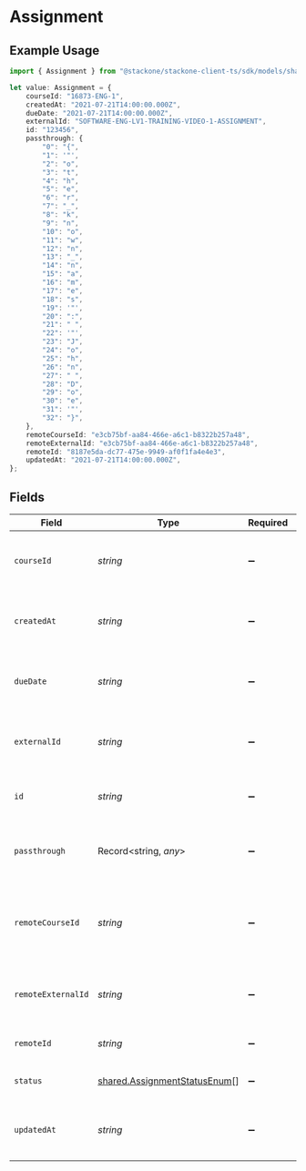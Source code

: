 # Assignment

## Example Usage

```typescript
import { Assignment } from "@stackone/stackone-client-ts/sdk/models/shared";

let value: Assignment = {
    courseId: "16873-ENG-1",
    createdAt: "2021-07-21T14:00:00.000Z",
    dueDate: "2021-07-21T14:00:00.000Z",
    externalId: "SOFTWARE-ENG-LV1-TRAINING-VIDEO-1-ASSIGNMENT",
    id: "123456",
    passthrough: {
        "0": "{",
        "1": '"',
        "2": "o",
        "3": "t",
        "4": "h",
        "5": "e",
        "6": "r",
        "7": "_",
        "8": "k",
        "9": "n",
        "10": "o",
        "11": "w",
        "12": "n",
        "13": "_",
        "14": "n",
        "15": "a",
        "16": "m",
        "17": "e",
        "18": "s",
        "19": '"',
        "20": ":",
        "21": " ",
        "22": '"',
        "23": "J",
        "24": "o",
        "25": "h",
        "26": "n",
        "27": " ",
        "28": "D",
        "29": "o",
        "30": "e",
        "31": '"',
        "32": "}",
    },
    remoteCourseId: "e3cb75bf-aa84-466e-a6c1-b8322b257a48",
    remoteExternalId: "e3cb75bf-aa84-466e-a6c1-b8322b257a48",
    remoteId: "8187e5da-dc77-475e-9949-af0f1fa4e4e3",
    updatedAt: "2021-07-21T14:00:00.000Z",
};
```

## Fields

| Field                                                                               | Type                                                                                | Required                                                                            | Description                                                                         | Example                                                                             |
| ----------------------------------------------------------------------------------- | ----------------------------------------------------------------------------------- | ----------------------------------------------------------------------------------- | ----------------------------------------------------------------------------------- | ----------------------------------------------------------------------------------- |
| `courseId`                                                                          | *string*                                                                            | :heavy_minus_sign:                                                                  | The course ID associated with this assignment                                       | 16873-ENG-1                                                                         |
| `createdAt`                                                                         | *string*                                                                            | :heavy_minus_sign:                                                                  | The date the assignment was created                                                 | 2021-07-21T14:00:00.000Z                                                            |
| `dueDate`                                                                           | *string*                                                                            | :heavy_minus_sign:                                                                  | The date the assignment is due to be completed                                      | 2021-07-21T14:00:00.000Z                                                            |
| `externalId`                                                                        | *string*                                                                            | :heavy_minus_sign:                                                                  | The external ID associated with this assignment                                     | SOFTWARE-ENG-LV1-TRAINING-VIDEO-1-ASSIGNMENT                                        |
| `id`                                                                                | *string*                                                                            | :heavy_minus_sign:                                                                  | The ID associated with this assignment                                              | 123456                                                                              |
| `passthrough`                                                                       | Record<string, *any*>                                                               | :heavy_minus_sign:                                                                  | Value to pass through to the provider                                               | {"other_known_names": "John Doe"}                                                   |
| `remoteCourseId`                                                                    | *string*                                                                            | :heavy_minus_sign:                                                                  | Provider's unique identifier of the course related to the assignment                | e3cb75bf-aa84-466e-a6c1-b8322b257a48                                                |
| `remoteExternalId`                                                                  | *string*                                                                            | :heavy_minus_sign:                                                                  | Provider's unique identifier of the assignment                                      | e3cb75bf-aa84-466e-a6c1-b8322b257a48                                                |
| `remoteId`                                                                          | *string*                                                                            | :heavy_minus_sign:                                                                  | Provider's unique identifier                                                        | 8187e5da-dc77-475e-9949-af0f1fa4e4e3                                                |
| `status`                                                                            | [shared.AssignmentStatusEnum](../../../sdk/models/shared/assignmentstatusenum.md)[] | :heavy_minus_sign:                                                                  | The status of the assignment                                                        |                                                                                     |
| `updatedAt`                                                                         | *string*                                                                            | :heavy_minus_sign:                                                                  | The date the assignment was last updated                                            | 2021-07-21T14:00:00.000Z                                                            |